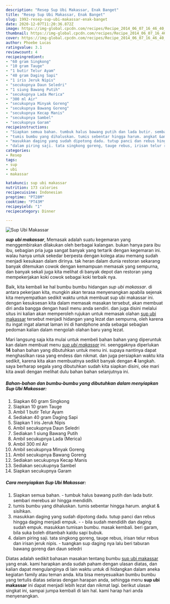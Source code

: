 ```yaml
---
description: "Resep Sup Ubi Makassar, Enak Banget"
title: "Resep Sup Ubi Makassar, Enak Banget"
slug: 1992-resep-sup-ubi-makassar-enak-banget
date: 2020-12-07T11:20:36.872Z
image: https://img-global.cpcdn.com/recipes/Recipe_2014_06_07_16_46_40_336_5276a8/751x532cq70/sup-ubi-makassar-foto-resep-utama.jpg
thumbnail: https://img-global.cpcdn.com/recipes/Recipe_2014_06_07_16_46_40_336_5276a8/751x532cq70/sup-ubi-makassar-foto-resep-utama.jpg
cover: https://img-global.cpcdn.com/recipes/Recipe_2014_06_07_16_46_40_336_5276a8/751x532cq70/sup-ubi-makassar-foto-resep-utama.jpg
author: Phoebe Lucas
ratingvalue: 3.1
reviewcount: 4
recipeingredient:
- "60 gram Singkong"
- "10 gram Tauge"
- "1 butir Telur Ayam"
- "40 gram Daging Sapi"
- "1 iris Jeruk Nipis"
- "secukupnya Daun Seledri"
- "1 siung Bawang Putih"
- "secukupnya Lada Merica"
- "300 ml Air"
- "secukupnya Minyak Goreng"
- "secukupnya Bawang Goreng"
- "secukupnya Kecap Manis"
- "secukupnya Sambel"
- "secukupnya Garam"
recipeinstructions:
- "Siapkan semua bahan. tumbuk halus bawang putih dan lada butir. sembari merebus air hingga mendidih."
- "tumis bumbu yang dihaluskan. tumis sebentar hingga harum. angkat &amp; sisihkan."
- "masukkan daging yang sudah dipotong dadu. tutup panci dan rebus hingga daging menjadi empuk.   bila sudah mendidih dan daging sudah empuk. masukkan tumisan bumbu. masak kembali. beri garam, bila suka boleh ditambah kaldu sapi bubuk."
- "dalam piring saji. tata singkong goreng, tauge rebus, irisan telur rebus dan irisan jeruk nipis.  tuangkan sup daging nya lalu beri taburan bawang goreng dan daun seledri"
categories:
- Resep
tags:
- sup
- ubi
- makassar

katakunci: sup ubi makassar 
nutrition: 173 calories
recipecuisine: Indonesian
preptime: "PT28M"
cooktime: "PT43M"
recipeyield: "1"
recipecategory: Dinner

---
```



![Sup Ubi Makassar](https://img-global.cpcdn.com/recipes/Recipe_2014_06_07_16_46_40_336_5276a8/751x532cq70/sup-ubi-makassar-foto-resep-utama.jpg)

<b><i>sup ubi makassar</i></b>, Memasak adalah suatu kegemaran yang menggembirakan dilakukan oleh berbagai kalangan. bukan hanya para ibu ibu, sebagian pria juga sangat banyak yang tertarik dengan kegemaran ini. walau hanya untuk sekedar berpesta dengan kolega atau memang sudah menjadi kesukaan dalam dirinya. tak heran dalam dunia restoran sekarang banyak ditemukan cowok dengan kemampuan memasak yang sempurna, dan banyak sekali juga kita melihat di banyak depot dan restoran yang mempekerjakan koki cowok sebagai koki terbaik nya.



Baik, kita kembali ke hal bumbu bumbu hidangan <i>sup ubi makassar</i>. di antara pekerjaan kita, mungkin akan terasa menyenangkan apabila sejenak kita menyempatkan sedikit waktu untuk membuat sup ubi makassar ini. dengan kesuksesan kita dalam memasak masakan tersebut, akan membuat diri anda bangga dengan hasil menu anda sendiri. dan juga disini melalui situs ini kalian akan memperoleh rujukan untuk memasak olahan <u>sup ubi makassar</u> tersebut menjadi hidangan yang lezat dan sempurna, oleh karena itu ingat ingat alamat laman ini di handphone anda sebagai sebagian pedoman kalian dalam mengolah olahan baru yang lezat.


Mari langsung saja kita mulai untuk membeli bahan bahan yang diperuntuk kan dalam membuat menu <u><i>sup ubi makassar</i></u> ini. seenggaknya diperlukan <b>14</b> bahan bahan yang dibutuhkan untuk menu ini. supaya nantinya dapat menghasilkan rasa yang endess dan nikmat. dan juga persiapkan waktu kita sedikit, karena kita akan membuatnya sedikit banyak dengan <b>4</b> langkah. saya berharap segala yang dibutuhkan sudah kita siapkan disini, oke mari kita awali dengan melihat dulu bahan bahan selanjutnya ini.

<!--inarticleads1-->

##### Bahan-bahan dan bumbu-bumbu yang dibutuhkan dalam menyiapkan Sup Ubi Makassar:

1. Siapkan 60 gram Singkong
1. Siapkan 10 gram Tauge
1. Ambil 1 butir Telur Ayam
1. Sediakan 40 gram Daging Sapi
1. Siapkan 1 iris Jeruk Nipis
1. Ambil secukupnya Daun Seledri
1. Sediakan 1 siung Bawang Putih
1. Ambil secukupnya Lada (Merica)
1. Ambil 300 ml Air
1. Ambil secukupnya Minyak Goreng
1. Ambil secukupnya Bawang Goreng
1. Sediakan secukupnya Kecap Manis
1. Sediakan secukupnya Sambel
1. Siapkan secukupnya Garam




<!--inarticleads2-->

##### Cara menyiapkan Sup Ubi Makassar:

1. Siapkan semua bahan. - tumbuk halus bawang putih dan lada butir. sembari merebus air hingga mendidih.
1. tumis bumbu yang dihaluskan. tumis sebentar hingga harum. angkat &amp; sisihkan.
1. masukkan daging yang sudah dipotong dadu. tutup panci dan rebus hingga daging menjadi empuk.  -  - bila sudah mendidih dan daging sudah empuk. masukkan tumisan bumbu. masak kembali. beri garam, bila suka boleh ditambah kaldu sapi bubuk.
1. dalam piring saji. tata singkong goreng, tauge rebus, irisan telur rebus dan irisan jeruk nipis.  - tuangkan sup daging nya lalu beri taburan bawang goreng dan daun seledri




Diatas adalah sedikit bahasan masakan tentang bumbu <u>sup ubi makassar</u> yang enak. kami harapkan anda sudah paham dengan ulasan diatas, dan kalian dapat mengulanginya di lain waktu untuk di hidangkan dalam aneka kegiatan family atau teman anda. kita bisa menyesuaikan bumbu bumbu yang tertulis diatas selaras dengan harapan anda, sehingga menu <b>sup ubi makassar</b> ini dapat menjadi lebih lezat dan nikmat lagi. berikut ulasan singkat ini, sampai jumpa kembali di lain hal. kami harap hari anda menyenangkan.
